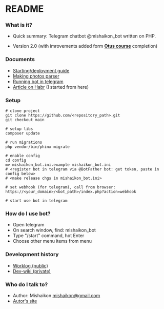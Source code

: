 # README #

### What is it? ###

* Quick summary:
Telegram chatbot @mishaikon_bot written on PHP.

* Version 2.0 (with imrovements added form **[Otus course](https://fas.st/wRyRs)** completion)

### Documents ###
* [Starting/deployment guide](http://nujensait.ru/10776/)
* [Making photos parser](http://nujensait.ru/10777/)
* [Running bot in telegram](http://nujensait.ru/10776/)
* [Article on Habr](https://habr.com/ru/company/netologyru/blog/326174/) (I started from here)

### Setup ###
```
# clone project
git clone https://github.com/<repository_path>.git
git checkout main

# setup libs
composer update

# run migrations
php vendor/bin/phinx migrate

# enable config
cd config
mv mishaikon_bot.ini.example mishaikon_bot.ini
# <register bot in telegram via @BotFather bot: get token, paste in config below>
# <make release chgs in mishaikon_bot.ini>

# set webhook (for telegram), call from browser:
https://<your_domain>/<bot_path>/index.php?action=webhook

# start use bot in telegram
```
 
### How do I use bot? ###

* Open telegram
* On search window, find: mishaikon_bot
* Type "/start" command, hot Enter
* Choose other menu items from menu

### Development history ###
* [Worklog (public)](/media/worklog.html)
* [Dev-wiki (private)](https://mishaikon.atlassian.net/wiki/spaces/WIKI/pages/225443841/)

### Who do I talk to? ###

* Author: Mishaikon [<mishaikon@gmail.com>](mailto:mishaikon@gmail.com)
* [Autor's site](http://nujensait.ru/)
